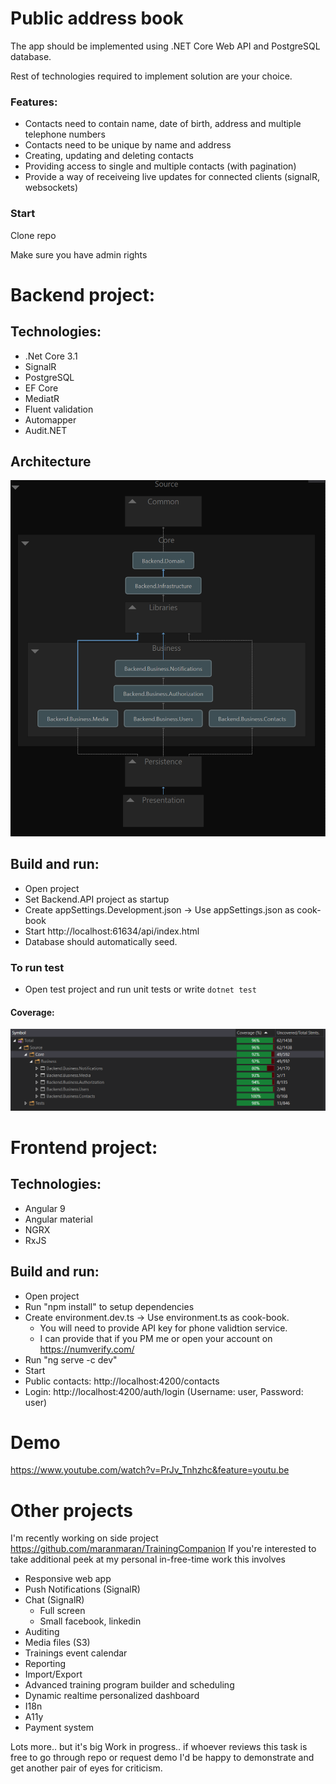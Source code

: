 # Public address book
<p>The app should be implemented using .NET Core Web API and PostgreSQL database.</p>
<p>Rest of technologies required to implement solution are your choice.</p>

### Features:
<ul>
  <li>Contacts need to contain name, date of birth, address and multiple telephone numbers</li>
  <li>Contacts need to be unique by name and address</li>
  <li>Creating, updating and deleting contacts</li>
  <li>Providing access to single and multiple contacts (with pagination)</li>
  <li>Provide a way of receiveing live updates for connected clients (signalR, websockets)</li>
</ul>

### Start
<p>Clone repo</p>
<p>Make sure you have admin rights</p>

# Backend project:
## Technologies: 
* .Net Core 3.1
* SignalR
* PostgreSQL
* EF Core
* MediatR
* Fluent validation
* Automapper
* Audit.NET

## Architecture
![](Architecture2.png)
<br/>

## Build and run:
* Open project
* Set Backend.API project as startup
* Create appSettings.Development.json -> Use appSettings.json as cook-book
* Start http://localhost:61634/api/index.html
* Database should automatically seed.

### To run test
* Open test project and run unit tests or write `dotnet test`

#### Coverage:
![](Covereage.PNG)
<br/>

# Frontend project:

## Technologies:
* Angular 9
* Angular material
* NGRX
* RxJS

## Build and run:
* Open project
* Run "npm install" to setup dependencies
* Create environment.dev.ts -> Use environment.ts as cook-book. 
  * You will need to provide API key for phone validtion service. 
  * I can provide that if you PM me or open your account on   https://numverify.com/</li>
* Run "ng serve -c dev"</li>
* Start</li>
* Public contacts: http://localhost:4200/contacts
* Login: http://localhost:4200/auth/login (Username: user, Password: user)


# Demo
https://www.youtube.com/watch?v=PrJv_Tnhzhc&feature=youtu.be

# Other projects
I'm recently working on side project 
https://github.com/maranmaran/TrainingCompanion
If you're interested to take additional peek at my personal in-free-time work this involves
* Responsive web app
* Push Notifications (SignalR)
* Chat (SignalR)
  * Full screen
  * Small facebook, linkedin
* Auditing
* Media files (S3)
* Trainings event calendar
* Reporting
* Import/Export
* Advanced training program builder and scheduling
* Dynamic realtime personalized dashboard
* I18n
* A11y
* Payment system

Lots more.. but it's big Work in progress.. if whoever reviews this task is free to go through repo or request demo I'd be happy to demonstrate and get another pair of eyes for criticism. 
